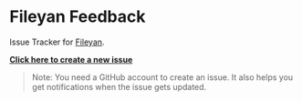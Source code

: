 # Fileyan Feedback
Issue Tracker for [Fileyan](https://mgenware.com/en/fileyan/).

**[Click here to create a new issue](https://github.com/mgenware/fileyan-feedback/issues/new)**

> Note: You need a GitHub account to create an issue. It also helps you get notifications when the issue gets updated.
